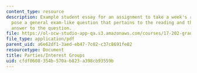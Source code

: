 ```yaml
---
content_type: resource
description: Example student essay for an assignment to take a week's readings and
  pose a general exam-like question that pertains to the reading and then write an
  answer to the question.
file: https://ol-ocw-studio-app-qa.s3.amazonaws.com/courses/17-202-graduate-seminar-in-american-politics-ii-spring-2010/cfdf0608354b570ab823a398cb93559b_MIT17_202S10_Parties_essay.pdf
file_type: application/pdf
parent_uid: a6e62df1-3aed-eb47-7c02-c37c8691fe02
resourcetype: Document
title: Parties/Interest Groups
uid: cfdf0608-354b-570a-b823-a398cb93559b
---
```

